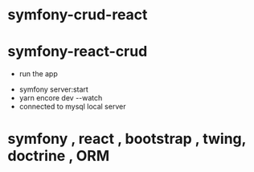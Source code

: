 # symfony-crud-react
# symfony-react-crud
* run the app 
- symfony server:start 	
- yarn encore dev --watch
- connected to mysql local server 

# symfony , react , bootstrap , twing, doctrine , ORM 